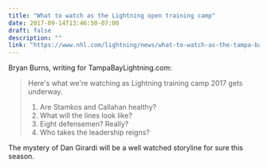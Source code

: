 ```yaml
---
title: "What to watch as the Lightning open training camp"
date: 2017-09-14T13:46:50-07:00
draft: false
description: ""
link: "https://www.nhl.com/lightning/news/what-to-watch-as-the-tampa-bay-lightning-open-training-camp/c-291040758"
---
```


Bryan Burns, writing for TampaBayLightning.com:

> Here's what we're watching as Lightning training camp 2017 gets underway.
>
> 1. Are Stamkos and Callahan healthy?
> 2. What will the lines look like?
> 3. Eight defensemen? Really?
> 4. Who takes the leadership reigns?

The mystery of Dan Girardi will be a well watched storyline for sure this season.
